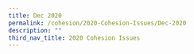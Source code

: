 ```yaml
---
title: Dec 2020
permalink: /cohesion/2020-Cohesion-Issues/Dec-2020
description: ""
third_nav_title: 2020 Cohesion Issues
---
```

